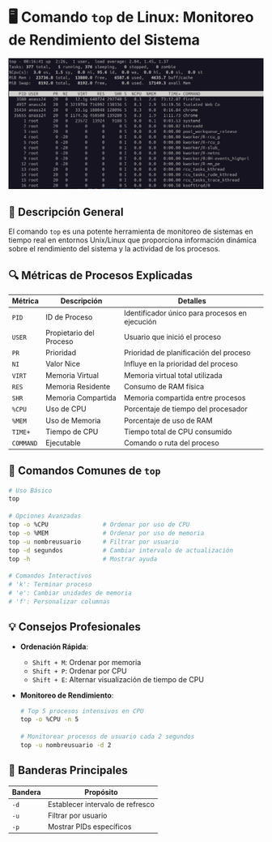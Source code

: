 # 🖥️ Comando `top` de Linux: Monitoreo de Rendimiento del Sistema

![Vista general del comando Top](../../img/top.png)

## 📝 Descripción General
El comando `top` es una potente herramienta de monitoreo de sistemas en tiempo real en entornos Unix/Linux que proporciona información dinámica sobre el rendimiento del sistema y la actividad de los procesos.

## 🔍 Métricas de Procesos Explicadas

| Métrica | Descripción | Detalles |
|--------|-------------|---------|
| `PID` | ID de Proceso | Identificador único para procesos en ejecución |
| `USER` | Propietario del Proceso | Usuario que inició el proceso |
| `PR` | Prioridad | Prioridad de planificación del proceso |
| `NI` | Valor Nice | Influye en la prioridad del proceso |
| `VIRT` | Memoria Virtual | Memoria virtual total utilizada |
| `RES` | Memoria Residente | Consumo de RAM física |
| `SHR` | Memoria Compartida | Memoria compartida entre procesos |
| `%CPU` | Uso de CPU | Porcentaje de tiempo del procesador |
| `%MEM` | Uso de Memoria | Porcentaje de uso de RAM |
| `TIME+` | Tiempo de CPU | Tiempo total de CPU consumido |
| `COMMAND` | Ejecutable | Comando o ruta del proceso |

## 🚀 Comandos Comunes de `top`

```bash
# Uso Básico
top

# Opciones Avanzadas
top -o %CPU               # Ordenar por uso de CPU
top -o %MEM               # Ordenar por uso de memoria
top -u nombreusuario      # Filtrar por usuario
top -d segundos           # Cambiar intervalo de actualización
top -h                    # Mostrar ayuda

# Comandos Interactivos
# 'k': Terminar proceso
# 'e': Cambiar unidades de memoria
# 'f': Personalizar columnas
```

## 💡 Consejos Profesionales

- **Ordenación Rápida**: 
  - `Shift + M`: Ordenar por memoria
  - `Shift + P`: Ordenar por CPU
  - `Shift + E`: Alternar visualización de tiempo de CPU

- **Monitoreo de Rendimiento**:
  ```bash
  # Top 5 procesos intensivos en CPU
  top -o %CPU -n 5

  # Monitorear procesos de usuario cada 2 segundos
  top -u nombreusuario -d 2
  ```

## 🔧 Banderas Principales

| Bandera | Propósito |
|------|---------|
| `-d` | Establecer intervalo de refresco |
| `-u` | Filtrar por usuario |
| `-p` | Mostrar PIDs específicos |